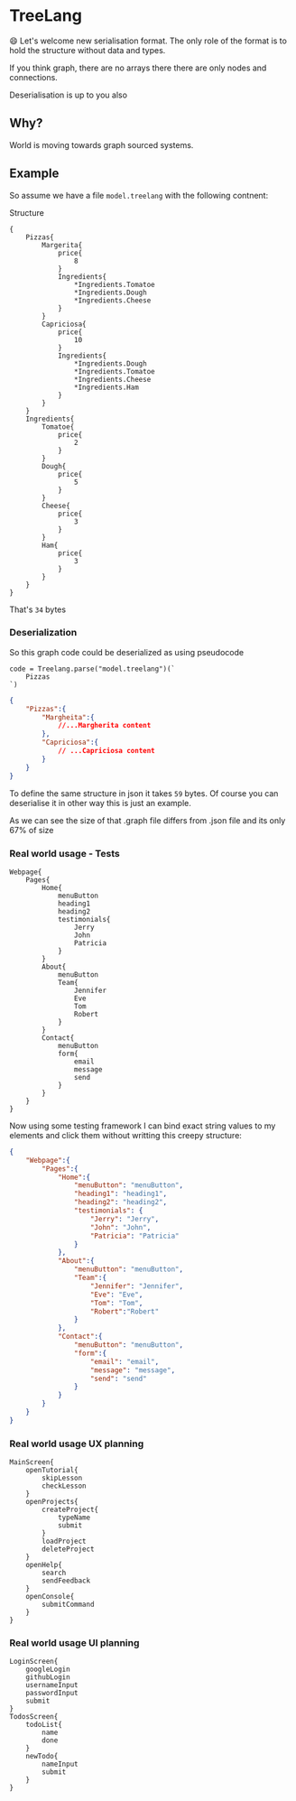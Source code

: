 # TreeLang

:smile: Let's welcome new serialisation format. The only role of the format is to hold the structure without data and types.

If you think graph, there are no arrays there there are only nodes and connections. 

Deserialisation is up to you also

## Why?

World is moving towards graph sourced systems.

## Example

So assume we have a file `model.treelang` with the following contnent:

Structure

```
{
    Pizzas{
        Margerita{
            price{
                8
            }
            Ingredients{
                *Ingredients.Tomatoe
                *Ingredients.Dough
                *Ingredients.Cheese
            }
        }
        Capriciosa{
            price{
                10
            }
            Ingredients{
                *Ingredients.Dough
                *Ingredients.Tomatoe
                *Ingredients.Cheese
                *Ingredients.Ham
            }
        }
    }
    Ingredients{
        Tomatoe{
            price{
                2
            }
        }
        Dough{
            price{
                5
            }
        }
        Cheese{
            price{
                3
            }
        }
        Ham{
            price{
                3
            }
        }
    }
}
```

That's `34` bytes

### Deserialization

So this graph code could be deserialized as using pseudocode

```
code = Treelang.parse("model.treelang")(`
    Pizzas
`)
```

```json
{
    "Pizzas":{
        "Margheita":{
            //...Margherita content
        },
        "Capriciosa":{
            // ...Capriciosa content
        }
    }
}
```
To define the same structure in json it takes `59` bytes.  Of course you can deserialise it in other way this is just an example.

As we can see the size of that .graph file differs from .json file and its only 67% of size

### Real world usage - Tests

```
Webpage{
    Pages{
        Home{
            menuButton
            heading1
            heading2
            testimonials{
                Jerry
                John
                Patricia
            }
        }
        About{
            menuButton
            Team{
                Jennifer
                Eve
                Tom
                Robert
            }
        }
        Contact{
            menuButton
            form{
                email
                message
                send
            }
        }
    }
}
```

Now using some testing framework I can bind exact string values to my elements and click them without writting this creepy structure:
```json
{
    "Webpage":{
        "Pages":{
            "Home":{
                "menuButton": "menuButton",
                "heading1": "heading1",
                "heading2": "heading2",
                "testimonials": {
                    "Jerry": "Jerry",
                    "John": "John",
                    "Patricia": "Patricia"
                }
            },
            "About":{
                "menuButton": "menuButton",
                "Team":{
                    "Jennifer": "Jennifer",
                    "Eve": "Eve",
                    "Tom": "Tom",
                    "Robert":"Robert"
                }
            },
            "Contact":{
                "menuButton": "menuButton",
                "form":{
                    "email": "email",
                    "message": "message",
                    "send": "send"
                }
            }
        }
    }
}
```


### Real world usage UX planning

```
MainScreen{
    openTutorial{
        skipLesson
        checkLesson
    }
    openProjects{
        createProject{
            typeName
            submit
        }
        loadProject
        deleteProject
    }
    openHelp{
        search
        sendFeedback
    }
    openConsole{
        submitCommand
    }
}
```

### Real world usage UI planning 


```
LoginScreen{
    googleLogin
    githubLogin
    usernameInput
    passwordInput
    submit
}
TodosScreen{
    todoList{
        name
        done
    }
    newTodo{
        nameInput
        submit
    }
}
```
